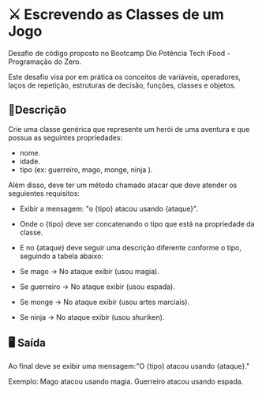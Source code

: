 # ⚔ Escrevendo as Classes de um Jogo

Desafio de código proposto no Bootcamp Dio Potência Tech iFood - Programação do Zero.

Este desafio visa por em prática os conceitos de variáveis, operadores, laços de repetição, estruturas de decisão, funções, classes e objetos.

## 📝Descrição

Crie uma classe genérica que represente um herói de uma aventura e que possua as seguintes propriedades:

- nome.
- idade.
- tipo (ex: guerreiro, mago, monge, ninja ).

Além disso, deve ter um método chamado atacar que deve atender os seguientes requisitos:

- Exibir a mensagem: "o {tipo} atacou usando {ataque}".
- Onde o {tipo} deve ser concatenando o tipo que está na propriedade da classe.
- E no {ataque} deve seguir uma descrição diferente conforme o tipo, seguindo a tabela abaixo:

- Se mago -> No ataque exibir (usou magia).
- Se guerreiro -> No ataque exibir (usou espada).
- Se monge -> No ataque exibir (usou artes marciais).
- Se ninja -> No ataque exibir (usou shuriken).

## 🖥 Saída

Ao final deve se exibir uma mensagem:"O {tipo} atacou usando {ataque}."

Exemplo: Mago atacou usando magia. Guerreiro atacou usando espada.


